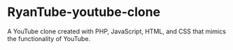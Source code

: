 # RyanTube-youtube-clone
A YouTube clone created with PHP, JavaScript, HTML, and CSS that mimics the functionality of YouTube.
